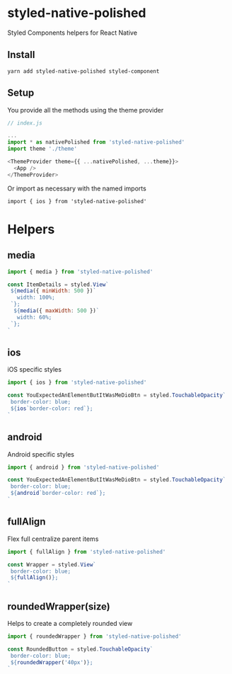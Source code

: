 # styled-native-polished
Styled Components helpers for React Native

## Install
```
yarn add styled-native-polished styled-component
```

## Setup
You provide all the methods using the theme provider
```js
// index.js

...
import * as nativePolished from 'styled-native-polished'
import theme './theme'

<ThemeProvider theme={{ ...nativePolished, ...theme}}>
  <App />
</ThemeProvider>
```

Or import as necessary with the named imports
```
import { ios } from 'styled-native-polished'
```

# Helpers
## media
```js
import { media } from 'styled-native-polished'

const ItemDetails = styled.View`
 ${media({ minWidth: 500 })`
   width: 100%;
 `};
  ${media({ maxWidth: 500 })`
   width: 60%;
 `};
`
```

## ios
iOS specific styles
```js
import { ios } from 'styled-native-polished'

const YouExpectedAnElementButItWasMeDioBtn = styled.TouchableOpacity`
 border-color: blue;
 ${ios`border-color: red`};
`
```

## android
Android specific styles
```js
import { android } from 'styled-native-polished'

const YouExpectedAnElementButItWasMeDioBtn = styled.TouchableOpacity`
 border-color: blue;
 ${android`border-color: red`};
`
```

## fullAlign
Flex full centralize parent items
```js
import { fullAlign } from 'styled-native-polished'

const Wrapper = styled.View`
 border-color: blue;
 ${fullAlign()};
`
```

## roundedWrapper(size)
Helps to create a completely rounded view
```js
import { roundedWrapper } from 'styled-native-polished'

const RoundedButton = styled.TouchableOpacity`
 border-color: blue;
 ${roundedWrapper('40px')};
`
```
